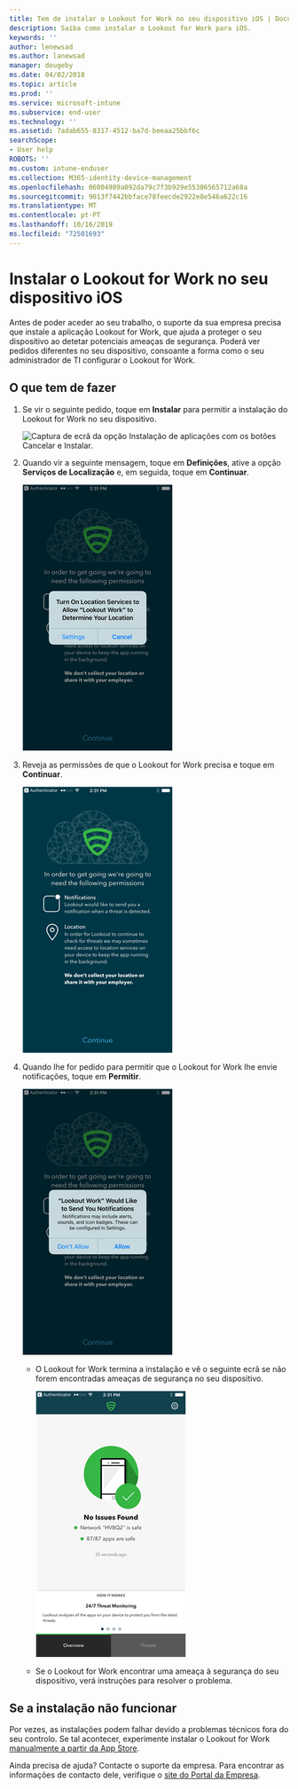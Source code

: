```yaml
---
title: Tem de instalar o Lookout for Work no seu dispositivo iOS | Documentos da Microsoft
description: Saiba como instalar o Lookout for Work para iOS.
keywords: ''
author: lenewsad
ms.author: lanewsad
manager: dougeby
ms.date: 04/02/2018
ms.topic: article
ms.prod: ''
ms.service: microsoft-intune
ms.subservice: end-user
ms.technology: ''
ms.assetid: 7adab655-8317-4512-ba7d-beeaa25bbf6c
searchScope:
- User help
ROBOTS: ''
ms.custom: intune-enduser
ms.collection: M365-identity-device-management
ms.openlocfilehash: 06004989a092da79c7f3b929e55386565712a68a
ms.sourcegitcommit: 9013f7442bbface78feecde2922e8e546a622c16
ms.translationtype: MT
ms.contentlocale: pt-PT
ms.lasthandoff: 10/16/2019
ms.locfileid: "72501693"
---
```

# <a name="install-lookout-for-work-on-your-ios-device"></a>Instalar o Lookout for Work no seu dispositivo iOS


Antes de poder aceder ao seu trabalho, o suporte da sua empresa precisa que instale a aplicação Lookout for Work, que ajuda a proteger o seu dispositivo ao detetar potenciais ameaças de segurança. Poderá ver pedidos diferentes no seu dispositivo, consoante a forma como o seu administrador de TI configurar o Lookout for Work.


## <a name="what-you-need-to-do"></a>O que tem de fazer

1. Se vir o seguinte pedido, toque em **Instalar** para permitir a instalação do Lookout for Work no seu dispositivo.

      ![Captura de ecrã da opção Instalação de aplicações com os botões Cancelar e Instalar.](/intune-user-help/media/ios-mts-install-app-request-after-1804.png)

2. Quando vir a seguinte mensagem, toque em **Definições**, ative a opção **Serviços de Localização** e, em seguida, toque em **Continuar**.

      ![Toque em Definições e, em seguida, em Serviços de Localização](./media/ios-lfw-allow-location-services.png)

3. Reveja as permissões de que o Lookout for Work precisa e toque em **Continuar**.

      ![está agora ligado ao Lookout for Work](./media/ios-lfw-permissions-lookout-needs.png)

4. Quando lhe for pedido para permitir que o Lookout for Work lhe envie notificações, toque em **Permitir**.

     ![Toque em Definições e, em seguida, em Serviços de Localização](./media/ios-lfw-allow-notifications.png)

   * O Lookout for Work termina a instalação e vê o seguinte ecrã se não forem encontradas ameaças de segurança no seu dispositivo.

     ![O Lookout for Work não encontrou ameaças de segurança](./media/ios-lfw-no-threats-found.png)

   * Se o Lookout for Work encontrar uma ameaça à segurança do seu dispositivo, verá instruções para resolver o problema.

## <a name="if-the-installation-doesnt-work"></a>Se a instalação não funcionar

Por vezes, as instalações podem falhar devido a problemas técnicos fora do seu controlo. Se tal acontecer, experimente instalar o Lookout for Work [manualmente a partir da App Store](https://itunes.apple.com/app/lookout-for-work/id997193468).

Ainda precisa de ajuda? Contacte o suporte da empresa. Para encontrar as informações de contacto dele, verifique o [site do Portal da Empresa](https://go.microsoft.com/fwlink/?linkid=2010980).

